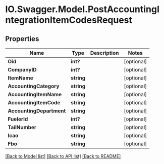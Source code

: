 # IO.Swagger.Model.PostAccountingIntegrationItemCodesRequest
## Properties

Name | Type | Description | Notes
------------ | ------------- | ------------- | -------------
**Oid** | **int?** |  | [optional] 
**CompanyID** | **int?** |  | [optional] 
**ItemName** | **string** |  | [optional] 
**AccountingCategory** | **string** |  | [optional] 
**AccountingItemName** | **string** |  | [optional] 
**AccountingItemCode** | **string** |  | [optional] 
**AccountingDepartment** | **string** |  | [optional] 
**FuelerId** | **int?** |  | [optional] 
**TailNumber** | **string** |  | [optional] 
**Icao** | **string** |  | [optional] 
**Fbo** | **string** |  | [optional] 

[[Back to Model list]](../README.md#documentation-for-models) [[Back to API list]](../README.md#documentation-for-api-endpoints) [[Back to README]](../README.md)


